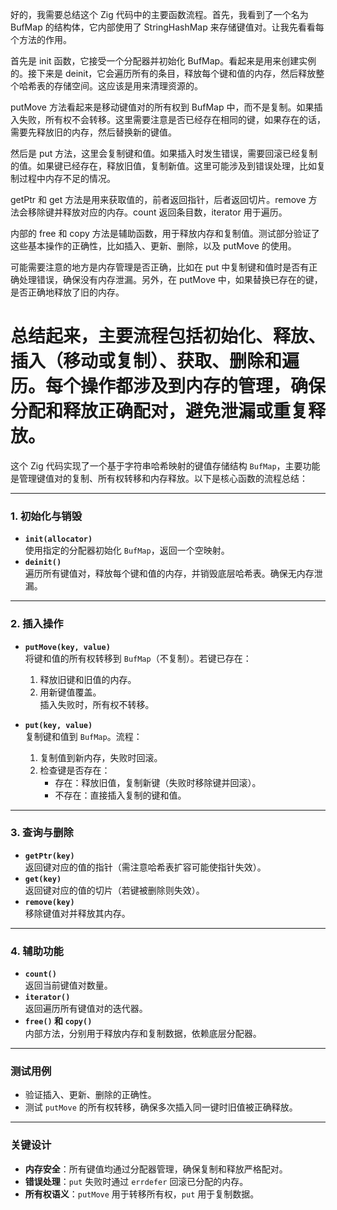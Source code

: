 好的，我需要总结这个 Zig 代码中的主要函数流程。首先，我看到了一个名为 BufMap 的结构体，它内部使用了 StringHashMap 来存储键值对。让我先看看每个方法的作用。

首先是 init 函数，它接受一个分配器并初始化 BufMap。看起来是用来创建实例的。接下来是 deinit，它会遍历所有的条目，释放每个键和值的内存，然后释放整个哈希表的存储空间。这应该是用来清理资源的。

putMove 方法看起来是移动键值对的所有权到 BufMap 中，而不是复制。如果插入失败，所有权不会转移。这里需要注意是否已经存在相同的键，如果存在的话，需要先释放旧的内存，然后替换新的键值。

然后是 put 方法，这里会复制键和值。如果插入时发生错误，需要回滚已经复制的值。如果键已经存在，释放旧值，复制新值。这里可能涉及到错误处理，比如复制过程中内存不足的情况。

getPtr 和 get 方法是用来获取值的，前者返回指针，后者返回切片。remove 方法会移除键并释放对应的内存。count 返回条目数，iterator 用于遍历。

内部的 free 和 copy 方法是辅助函数，用于释放内存和复制值。测试部分验证了这些基本操作的正确性，比如插入、更新、删除，以及 putMove 的使用。

可能需要注意的地方是内存管理是否正确，比如在 put 中复制键和值时是否有正确处理错误，确保没有内存泄漏。另外，在 putMove 中，如果替换已存在的键，是否正确地释放了旧的内存。

总结起来，主要流程包括初始化、释放、插入（移动或复制）、获取、删除和遍历。每个操作都涉及到内存的管理，确保分配和释放正确配对，避免泄漏或重复释放。
================================================
这个 Zig 代码实现了一个基于字符串哈希映射的键值存储结构 `BufMap`，主要功能是管理键值对的复制、所有权转移和内存释放。以下是核心函数的流程总结：

---

### **1. 初始化与销毁**
- **`init(allocator)`**  
  使用指定的分配器初始化 `BufMap`，返回一个空映射。
- **`deinit()`**  
  遍历所有键值对，释放每个键和值的内存，并销毁底层哈希表。确保无内存泄漏。

---

### **2. 插入操作**
- **`putMove(key, value)`**  
  将键和值的所有权转移到 `BufMap`（不复制）。若键已存在：  
  1. 释放旧键和旧值的内存。  
  2. 用新键值覆盖。  
  插入失败时，所有权不转移。

- **`put(key, value)`**  
  复制键和值到 `BufMap`。流程：  
  1. 复制值到新内存，失败时回滚。  
  2. 检查键是否存在：  
     - 存在：释放旧值，复制新键（失败时移除键并回滚）。  
     - 不存在：直接插入复制的键和值。

---

### **3. 查询与删除**
- **`getPtr(key)`**  
  返回键对应的值的指针（需注意哈希表扩容可能使指针失效）。
- **`get(key)`**  
  返回键对应的值的切片（若键被删除则失效）。
- **`remove(key)`**  
  移除键值对并释放其内存。

---

### **4. 辅助功能**
- **`count()`**  
  返回当前键值对数量。
- **`iterator()`**  
  返回遍历所有键值对的迭代器。
- **`free()` 和 `copy()`**  
  内部方法，分别用于释放内存和复制数据，依赖底层分配器。

---

### **测试用例**
- 验证插入、更新、删除的正确性。
- 测试 `putMove` 的所有权转移，确保多次插入同一键时旧值被正确释放。

---

### **关键设计**
- **内存安全**：所有键值均通过分配器管理，确保复制和释放严格配对。
- **错误处理**：`put` 失败时通过 `errdefer` 回滚已分配的内存。
- **所有权语义**：`putMove` 用于转移所有权，`put` 用于复制数据。